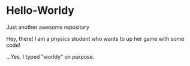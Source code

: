# Hello-Worldy
Just another awesome repository

Hey, there! I am a physics student who wants to up her game with some code! 

...Yes, I typed "worldy" on purpose. 
